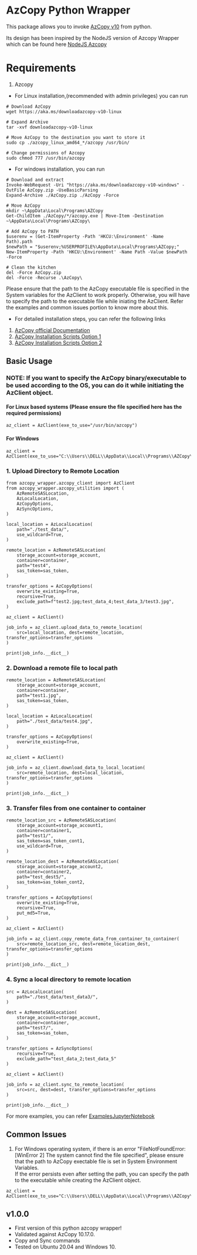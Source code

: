 # AzCopy Python Wrapper

This package allows you to invoke [AzCopy v10](https://github.com/Azure/azure-storage-azcopy) from python.

Its design has been inspired by the NodeJS version of Azcopy Wrapper which can be found here [NodeJS Azcopy](https://www.npmjs.com/package/@azure-tools/azcopy-node)

# Requirements

1. Azcopy
- For Linux installation,(recommended with admin privileges) you can run 
```
# Download AzCopy
wget https://aka.ms/downloadazcopy-v10-linux
 
# Expand Archive
tar -xvf downloadazcopy-v10-linux
 
# Move AzCopy to the destination you want to store it
sudo cp ./azcopy_linux_amd64_*/azcopy /usr/bin/

# Change permissions of Azcopy
sudo chmod 777 /usr/bin/azcopy
```

- For windows installation, you can run
```
# Download and extract
Invoke-WebRequest -Uri "https://aka.ms/downloadazcopy-v10-windows" -OutFile AzCopy.zip -UseBasicParsing
Expand-Archive ./AzCopy.zip ./AzCopy -Force

# Move AzCopy
mkdir ~\AppData\Local\Programs\AZCopy
Get-ChildItem ./AzCopy/*/azcopy.exe | Move-Item -Destination ~\AppData\Local\Programs\AZCopy\

# Add AzCopy to PATH
$userenv = (Get-ItemProperty -Path 'HKCU:\Environment' -Name Path).path
$newPath = "$userenv;%USERPROFILE%\AppData\Local\Programs\AZCopy;"
New-ItemProperty -Path 'HKCU:\Environment' -Name Path -Value $newPath -Force

# Clean the kitchen
del -Force AzCopy.zip
del -Force -Recurse .\AzCopy\
```

Please ensure that the path to the AzCopy executable file is specified in the System variables for the AzClient to work properly. Otherwise, you will have to specify the path to the executable file while iniating the AzClient. Refer the examples and common issues portion to know more about this.

- For detailed installation steps, you can refer the following links
1. [AzCopy official Documentation](https://learn.microsoft.com/en-us/azure/storage/common/storage-use-azcopy-v10)
2. [AzCopy Installation Scripts Option 1](https://www.thomasmaurer.ch/2019/05/how-to-install-azcopy-for-azure-storage/)
3. [AzCopy Installation Scripts Option 2](https://adamtheautomator.com/azcopy-download/)


## Basic Usage

### NOTE: If you want to specify the AzCopy binary/executable to be used according to the OS, you can do it while initiating the AzClient object.

#### For Linux based systems (Please  ensure the file specified here has the required permissions)
```
az_client = AzClient(exe_to_use="/usr/bin/azcopy")
```

#### For Windows
```
az_client = AzClient(exe_to_use="C:\\Users\\DELL\\AppData\\Local\\Programs\\AZCopy\\azcopy.exe")
```

### 1. Upload Directory to Remote Location

```
from azcopy_wrapper.azcopy_client import AzClient
from azcopy_wrapper.azcopy_utilities import (
    AzRemoteSASLocation,
    AzLocalLocation,
    AzCopyOptions,
    AzSyncOptions,
)

local_location = AzLocalLocation(
    path="./test_data/",
    use_wildcard=True,
)

remote_location = AzRemoteSASLocation(
    storage_account=storage_account,
    container=container,
    path="test4",
    sas_token=sas_token,
)

transfer_options = AzCopyOptions(
    overwrite_existing=True,
    recursive=True,
    exclude_path=f"test2.jpg;test_data_4;test_data_3/test3.jpg",
)

az_client = AzClient()

job_info = az_client.upload_data_to_remote_location(
    src=local_location, dest=remote_location, transfer_options=transfer_options
)

print(job_info.__dict__)
```


### 2. Download a remote file to local path

```
remote_location = AzRemoteSASLocation(
    storage_account=storage_account,
    container=container,
    path="test1.jpg",
    sas_token=sas_token,
)

local_location = AzLocalLocation(
    path="./test_data/test4.jpg",
)

transfer_options = AzCopyOptions(
    overwrite_existing=True,
)

az_client = AzClient()

job_info = az_client.download_data_to_local_location(
    src=remote_location, dest=local_location, transfer_options=transfer_options
)

print(job_info.__dict__)
```

### 3. Transfer files from one container to container

```
remote_location_src = AzRemoteSASLocation(
    storage_account=storage_account1,
    container=container1,
    path="test1/",
    sas_token=sas_token_cont1,
    use_wildcard=True,
)

remote_location_dest = AzRemoteSASLocation(
    storage_account=storage_account2,
    container=container2,
    path="test_dest5/",
    sas_token=sas_token_cont2,
)

transfer_options = AzCopyOptions(
    overwrite_existing=True,
    recursive=True,
    put_md5=True,
)

az_client = AzClient()

job_info = az_client.copy_remote_data_from_container_to_container(
    src=remote_location_src, dest=remote_location_dest, transfer_options=transfer_options
)

print(job_info.__dict__)
```

### 4. Sync a local directory to remote location

```
src = AzLocalLocation(
    path="./test_data/test_data3/",
)

dest = AzRemoteSASLocation(
    storage_account=storage_account,
    container=container,
    path="test7/",
    sas_token=sas_token,
)

transfer_options = AzSyncOptions(
    recursive=True,
    exclude_path="test_data_2;test_data_5"
)

az_client = AzClient()

job_info = az_client.sync_to_remote_location(
    src=src, dest=dest, transfer_options=transfer_options
)

print(job_info.__dict__)
```

For more examples, you can refer [ExamplesJupyterNotebook](examples.ipynb)

## Common Issues

1. For Windows operating system, if there is an error "FileNotFoundError: [WinError 2] The system cannot find the file specified", please ensure that the path to AzCopy exectable file is set in System Environment Variables. <br>
If the error persists even after setting the path, you can specify the path to the executable while creating the AzClient object. <br>
```
az_client = AzClient(exe_to_use="C:\\Users\\DELL\\AppData\\Local\\Programs\\AZCopy\\azcopy.exe")
```

## v1.0.0

- First version of this python azcopy wrapper!
- Validated against AzCopy 10.17.0.
- Copy and Sync commands
- Tested on Ubuntu 20.04 and Windows 10.